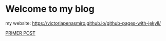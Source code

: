 # Welcome to my blog
my website: https://victoriapenasmiro.github.io/github-pages-with-jekyll/

<a href="/_posts/2020-06-17-my-first-blog-post.md" target="_blank">PRIMER POST</a>
